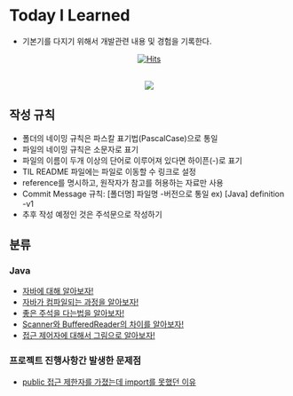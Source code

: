 # Today I Learned

- 기본기를 다지기 위해서 개발관련 내용 및 경험을 기록한다.

<div align="center">

[![Hits](https://hits.seeyoufarm.com/api/count/incr/badge.svg?url=https://github.com/junxtar/TIL/hit-counter)](https://hits.seeyoufarm.com/)

<br>
<!-- 자바  --><img src="https://img.shields.io/badge/JAVA-007396?style=flat-square&logo=JAVA&logoColor=white"/>
</div>

## 작성 규칙

- 폴더의 네이밍 규칙은 파스칼 표기법(PascalCase)으로 통일
- 파일의 네이밍 규칙은 소문자로 표기
- 파일의 이름이 두개 이상의 단어로 이루어져 있다면 하이픈(-)로 표기
- TIL README 파일에는 파일로 이동할 수 링크로 설정
- reference를 명시하고, 원작자가 참고를 허용하는 자료만 사용
- Commit Message 규칙: [폴더명] 파일명 -버전으로 통일 ex) [Java] definition -v1
- 추후 작성 예정인 것은 주석문으로 작성하기

## 분류

### Java

- [자바에 대해 알아보자!](https://github.com/junxtar/TIL/blob/main/Java/definition.md)
- [자바가 컴파일되는 과정을 알아보자!](https://github.com/junxtar/TIL/blob/main/Java/compiler.md)
- [좋은 주석을 다는법을 알아보자!](https://github.com/junxtar/TIL/blob/main/Java/comment.md)
- [Scanner와 BufferedReader의 차이를 알아보자!](https://github.com/junxtar/TIL/blob/main/Java/input.md)
- [접근 제어자에 대해서 그림으로 알아보자!](https://github.com/junxtar/TIL/blob/main/Java/accessModifier.md)
  <!-- - [원시타입, 참조타입, 래퍼클래스의 차이를 알아보자!](https://github.com/junxtar/TIL/blob/main/Java/variableType.md) -->
    <!-- Todo: main 메서드의 매개변수로 문자열 배열이 들어가는 이유를 알아보자! -->

### 프로젝트 진행사항간 발생한 문제점

- [public 접근 제한자를 가졌는데 import를 못했던 이유](<(https://github.com/junxtar/TIL/blob/main/Problem/modifier.md)>)
